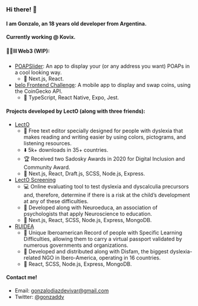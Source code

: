 ### Hi there! 👋
#### I am Gonzalo, an 18 years old developer from Argentina.
#### Currently working @ Kovix.

#### :rocket::fire::chains: Web3 (WIP):
- [POAPSlider](https://poapslider.com): An app to display your (or any address you want) POAPs in a cool looking way.
  - :hammer: Next.js, React.
- [belo Frontend Challenge](https://github.com/GonzaDDV/belo-frontend-challenge): A mobile app to display and swap coins, using the CoinGecko API.
  - :hammer: TypeScript, React Native, Expo, Jest.

#### Projects developed by LectO (along with three friends):
- [LectO](https://lecto.app)
  - :page_facing_up: Free text editor specially designed for people with dyslexia that makes reading and writing easier by using colors, pictograms, and listening resources. 
  - :arrow_down: 5k+ downloads in 35+ countries. 
  - :trophy: Received two Sadosky Awards in 2020 for Digital Inclusion and Community Award.
  - :hammer: Next.js, React, Draft.js, SCSS, Node.js, Express.
- [LectO Screening](https://test.lecto.app)
  - :computer: Online evaluating tool to test dyslexia and dyscalculia precursors and, therefore, determine if there is a risk at the child’s development at any of these difficulties. 
  - :handshake: Developed along with Neuroeduca, an association of psychologists that apply Neuroscience to education.
  - :hammer: Next.js, React, SCSS, Node.js, Express, MongoDB.
- [RUIDEA](https://pasaporte.dea.ong)
  - :pencil: Unique Iberoamerican Record of people with Specific Learning Difficulties, allowing them to carry a virtual passport validated by numerous governments and organizations.
  - :handshake: Developed and distributed along with Disfam, the biggest dyslexia-related NGO in Ibero-America, operating in 16 countries.
  - :hammer: React, SCSS, Node.js,  Express, MongoDB.

#### Contact me!
- Email: gonzalodiazdevivar@gmail.com
- Twitter: [@gonzaddv](https://twitter.com/gonzaddv)




<!--
**GonzaDDV/gonzaddv** is a ✨ _special_ ✨ repository because its `README.md` (this file) appears on your GitHub profile.

Here are some ideas to get you started:

- 🔭 I’m currently working on ...
- 🌱 I’m currently learning ...
- 👯 I’m looking to collaborate on ...
- 🤔 I’m looking for help with ...
- 💬 Ask me about ...
- 📫 How to reach me: ...
- 😄 Pronouns: ...
- ⚡ Fun fact: ...
-->
